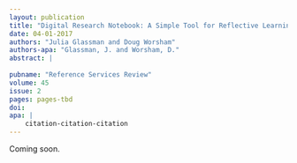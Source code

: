 ```yaml
---
layout: publication
title: "Digital Research Notebook: A Simple Tool for Reflective Learning"
date: 04-01-2017
authors: "Julia Glassman and Doug Worsham"
authors-apa: "Glassman, J. and Worsham, D."
abstract: |
    
pubname: "Reference Services Review"
volume: 45
issue: 2
pages: pages-tbd
doi: 
apa: |
    citation-citation-citation
---
```

Coming soon.
